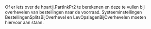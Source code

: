 Of er iets over de hpartij.PartInkPr2 te berekenen en deze te vullen bij overhevelen van bestellingen naar de voorraad. Systeeminstellingen BestellingenSplitsBijOverhevel en LevOpslagenBijOverhevelen moeten hiervoor aan staan.